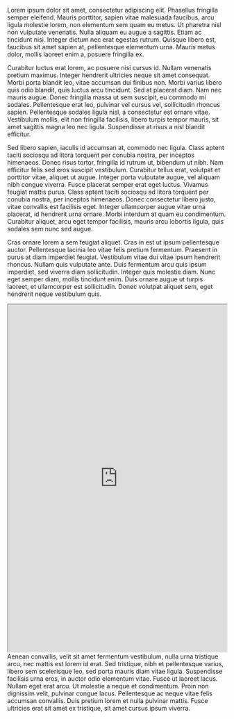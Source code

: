 Lorem ipsum dolor sit amet, consectetur adipiscing elit. Phasellus fringilla semper eleifend. Mauris porttitor, sapien vitae malesuada faucibus, arcu ligula molestie lorem, non elementum sem quam eu metus. Ut pharetra nisl non vulputate venenatis. Nulla aliquam eu augue a sagittis. Etiam ac tincidunt nisi. Integer dictum nec erat egestas rutrum. Quisque libero est, faucibus sit amet sapien at, pellentesque elementum urna. Mauris metus dolor, mollis laoreet enim a, posuere fringilla ex.

Curabitur luctus erat lorem, ac posuere nisi cursus id. Nullam venenatis pretium maximus. Integer hendrerit ultricies neque sit amet consequat. Morbi porta blandit leo, vitae accumsan dui finibus non. Morbi varius libero quis odio blandit, quis luctus arcu tincidunt. Sed at placerat diam. Nam nec mauris augue. Donec fringilla massa ut sem suscipit, eu commodo mi sodales. Pellentesque erat leo, pulvinar vel cursus vel, sollicitudin rhoncus sapien. Pellentesque sodales ligula nisl, a consectetur est ornare vitae. Vestibulum mollis, elit non fringilla facilisis, libero turpis tempor mauris, sit amet sagittis magna leo nec ligula. Suspendisse at risus a nisl blandit efficitur.

Sed libero sapien, iaculis id accumsan at, commodo nec ligula. Class aptent taciti sociosqu ad litora torquent per conubia nostra, per inceptos himenaeos. Donec risus tortor, fringilla id rutrum ut, bibendum ut nibh. Nam efficitur felis sed eros suscipit vestibulum. Curabitur tellus erat, volutpat et porttitor vitae, aliquet ut augue. Integer porta vulputate augue, vel aliquam nibh congue viverra. Fusce placerat semper erat eget luctus. Vivamus feugiat mattis purus. Class aptent taciti sociosqu ad litora torquent per conubia nostra, per inceptos himenaeos. Donec consectetur libero justo, vitae convallis est facilisis eget. Integer ullamcorper augue vitae urna placerat, id hendrerit urna ornare. Morbi interdum at quam eu condimentum. Curabitur aliquet, arcu eget tempor facilisis, mauris arcu lobortis ligula, quis sodales sem nunc sed augue.

Cras ornare lorem a sem feugiat aliquet. Cras in est ut ipsum pellentesque auctor. Pellentesque lacinia leo vitae felis pretium fermentum. Praesent in purus at diam imperdiet feugiat. Vestibulum vitae dui vitae ipsum hendrerit rhoncus. Nullam quis vulputate ante. Duis fermentum arcu quis ipsum imperdiet, sed viverra diam sollicitudin. Integer quis molestie diam. Nunc eget semper diam, mollis tincidunt enim. Duis ornare augue ut turpis laoreet, et ullamcorper est sollicitudin. Donec volutpat aliquet sem, eget hendrerit neque vestibulum quis.
<!--	Exported from Voyant Tools (voyant-tools.org).
The iframe src attribute below uses a relative protocol to better function with both
http and https sites, but if you're embedding this into a local web page (file protocol)
you should add an explicit protocol (https if you're using voyant-tools.org, otherwise
it depends on this server.
Feel free to change the height and width values or other styling below: -->
<iframe style='width: 100%; height: 800px;' src='https://voyant-tools.org/?panels=cirrus%2Creader%2Ctrends%2Csummary%2Ccontexts&corpus=7e760331b2f91ed5b1a251a2182a1989'></iframe>
Aenean convallis, velit sit amet fermentum vestibulum, nulla urna tristique arcu, nec mattis est lorem id erat. Sed tristique, nibh et pellentesque varius, libero sem scelerisque leo, sed porta mauris diam vitae ligula. Suspendisse facilisis urna eros, in auctor odio elementum vitae. Fusce ut laoreet lacus. Nullam eget erat arcu. Ut molestie a neque et condimentum. Proin non dignissim velit, pulvinar congue lacus. Pellentesque ac neque vitae felis accumsan convallis. Duis pretium lorem et nulla pulvinar mattis. Fusce ultricies erat sit amet ex tristique, sit amet cursus ipsum viverra.

